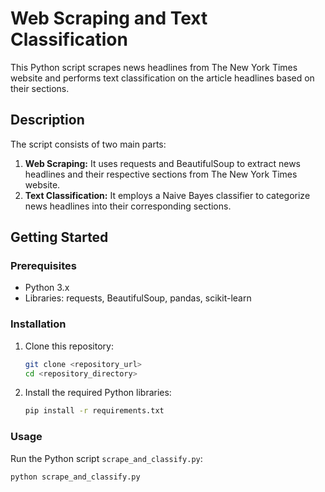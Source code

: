 # Web Scraping and Text Classification

This Python script scrapes news headlines from The New York Times website and performs text classification on the article headlines based on their sections.

## Description

The script consists of two main parts:
1. **Web Scraping:** It uses requests and BeautifulSoup to extract news headlines and their respective sections from The New York Times website.
2. **Text Classification:** It employs a Naive Bayes classifier to categorize news headlines into their corresponding sections.

## Getting Started

### Prerequisites
- Python 3.x
- Libraries: requests, BeautifulSoup, pandas, scikit-learn

### Installation
1. Clone this repository:

    ```bash
    git clone <repository_url>
    cd <repository_directory>
    ```

2. Install the required Python libraries:

    ```bash
    pip install -r requirements.txt
    ```

### Usage

Run the Python script `scrape_and_classify.py`:

```bash
python scrape_and_classify.py

